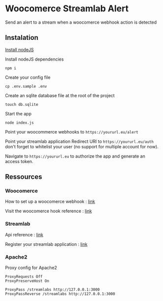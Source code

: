 # Woocomerce Streamlab Alert
Send an alert to a stream when a woocomerce webhook action is detected

## Instalation
[Install nodeJS](https://nodejs.org)

Install nodeJS dependencies
```
npm i
```
Create your config file
```
cp .env.sample .env
```
Create an sqlite database file at the root of the project
```
touch db.sqlite
```
Start the app
```
node index.js
```

Point your woocommerce webhooks to `https://yoururl.eu/alert`

Point your streamlab application Redirect URI
 to `https://yoururl.eu/auth` don't forget to whitelist your user (no support for multiple account for now).

Navigate to `https://yoururl.eu` to authorize the app and generate an access token.

## Ressources

### Woocomerce
How to set up a woocomerce webhook : [link](https://docs.woocommerce.com/document/webhooks/#section-2)

Visit the woocomerce hook reference : [link](https://docs.woocommerce.com/wc-apidocs/hook-docs.html)
### Streamlab
Api reference : [link](https://dev.streamlabs.com/v1.0/reference)

Register your streamlab application : [link](https://dev.streamlabs.com/docs/register-your-application)

### Apache2
Proxy config for Apache2
```
ProxyRequests Off
ProxyPreserveHost On

ProxyPass /streamlabs http://127.0.0.1:3000
ProxyPassReverse /streamlabs http://127.0.0.1:3000
```
